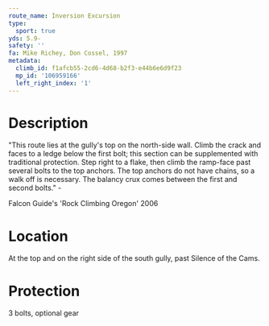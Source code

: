 ```yaml
---
route_name: Inversion Excursion
type:
  sport: true
yds: 5.9-
safety: ''
fa: Mike Richey, Don Cossel, 1997
metadata:
  climb_id: f1afcb55-2cd6-4d68-b2f3-e44b6e6d9f23
  mp_id: '106959166'
  left_right_index: '1'
---
```

# Description
"This route lies at the gully's top on the north-side wall. Climb the crack and faces to a ledge below the first bolt; this section can be supplemented with traditional protection. Step right to a flake, then climb the ramp-face past several bolts to the top anchors. The top anchors do not have chains, so a walk off is necessary. The balancy crux comes between the first and second bolts." -

Falcon Guide's 'Rock Climbing Oregon' 2006

# Location
At the top and on the right side of the south gully, past Silence of the Cams.

# Protection
3 bolts, optional gear
